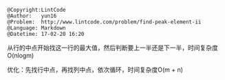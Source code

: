 ```
@Copyright:LintCode
@Author:   yun16
@Problem:  http://www.lintcode.com/problem/find-peak-element-ii
@Language: Markdown
@Datetime: 17-02-20 16:20
```

从行的中点开始找这一行的最大值，然后判断要上一半还是下一半，时间复杂度O(nlogm)

优化：先找行中点，再找列中点，依次循环，时间复杂度O(m + n)